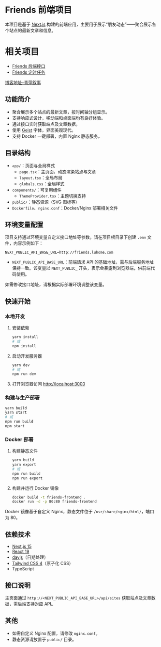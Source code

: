 # Friends 前端项目

本项目是基于 [Next.js](https://nextjs.org) 构建的前端应用，主要用于展示“朋友动态”——聚合展示各个站点的最新文章和信息。

# 相关项目
- [Friends 后端接口](https://github.com/lusyoe/friends-api)
- [Friends 定时任务](https://github.com/lusyoe/friends-rss-fetch)

[博客地址-青萍叙事](https://blog.lusyoe.com)

## 功能简介

- 聚合展示多个站点的最新文章，按时间轴分组显示。
- 支持响应式设计，移动端和桌面端均有良好体验。
- 通过接口实时获取站点及文章数据。
- 使用 [Geist](https://vercel.com/font) 字体，界面美观现代。
- 支持 Docker 一键部署，内置 Nginx 静态服务。

## 目录结构

- `app/`：页面与全局样式
  - `page.tsx`：主页面，动态渲染站点与文章
  - `layout.tsx`：全局布局
  - `globals.css`：全局样式
- `components/`：可复用组件
  - `ThemeProvider.tsx`：主题切换支持
- `public/`：静态资源（SVG 图标等）
- `Dockerfile`、`nginx.conf`：Docker/Nginx 部署相关文件

## 环境变量配置

项目支持通过环境变量自定义接口地址等参数。请在项目根目录下创建 `.env` 文件，内容示例如下：

```env
NEXT_PUBLIC_API_BASE_URL=http://friends.luhome.com
```

- `NEXT_PUBLIC_API_BASE_URL`：前端请求 API 的基础地址，需与后端服务地址保持一致。该变量以 `NEXT_PUBLIC_` 开头，表示会暴露到浏览器端，供前端代码使用。

如需修改接口地址，请根据实际部署环境调整该变量。

## 快速开始

### 本地开发

1. 安装依赖

   ```bash
   yarn install
   # 或
   npm install
   ```

2. 启动开发服务器

   ```bash
   yarn dev
   # 或
   npm run dev
   ```

3. 打开浏览器访问 [http://localhost:3000](http://localhost:3000)

### 构建与生产部署

```bash
yarn build
yarn start
# 或
npm run build
npm start
```

### Docker 部署

1. 构建静态文件

   ```bash
   yarn build
   yarn export
   # 或
   npm run build
   npm run export
   ```

2. 构建并运行 Docker 镜像

   ```bash
   docker build -t friends-frontend .
   docker run -d -p 80:80 friends-frontend
   ```

Docker 镜像基于自定义 Nginx，静态文件位于 `/usr/share/nginx/html/`，端口为 80。

## 依赖技术

- [Next.js 15](https://nextjs.org/)
- [React 19](https://react.dev/)
- [dayjs](https://day.js.org/)（日期处理）
- [Tailwind CSS 4](https://tailwindcss.com/)（原子化 CSS）
- TypeScript

## 接口说明

主页面通过 `http://<NEXT_PUBLIC_API_BASE_URL>/api/sites` 获取站点及文章数据，需后端支持对应 API。

## 其他

- 如需自定义 Nginx 配置，请修改 `nginx.conf`。
- 静态资源请放置于 `public/` 目录。
